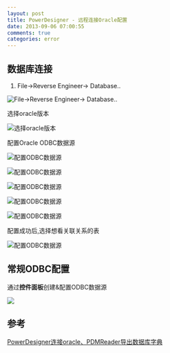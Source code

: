 ```yaml
---
layout: post
title: PowerDesigner - 远程连接Oracle配置
date: 2013-09-06 07:00:55
comments: true
categories: error
---
```

## 数据库连接

1. File->Reverse Engineer-> Database..

![File->Reverse Engineer-> Database..](/photos/bo-wen-tu-pian_at_20130831172402/20130906141619-setup1PNG.PNG)

选择oracle版本

![选择oracle版本](/photos/bo-wen-tu-pian_at_20130831172402/20130906141620-setup2PNG.PNG)

配置Oracle ODBC数据源

![配置ODBC数据源](/photos/bo-wen-tu-pian_at_20130831172402/20130906141620-setup3PNG.PNG)


![配置ODBC数据源](/photos/bo-wen-tu-pian_at_20130831172402/20130906141620-setup4PNG.PNG)


![配置ODBC数据源](/photos/bo-wen-tu-pian_at_20130831172402/20130906141620-setup5PNG.PNG)


![配置ODBC数据源](/photos/bo-wen-tu-pian_at_20130831172402/20130906141620-setup6PNG.PNG)

![配置ODBC数据源](/photos/bo-wen-tu-pian_at_20130831172402/20130906141620-setup7PNG.PNG)

配置成功后,选择想看关联关系的表

![配置ODBC数据源](/photos/bo-wen-tu-pian_at_20130831172402/20130906141620-setup8PNG.PNG)

## 常规ODBC配置

通过**控件面板**创建&配置ODBC数据源

![](/photos/bo-wen-tu-pian_at_20130831172402/20130906141620-odbcconfigPNG.PNG)


## 参考

[PowerDesigner连接oracle、PDMReader导出数据库字典](http://blog.sina.com.cn/s/blog_59d6717c0100hrd7.html)
